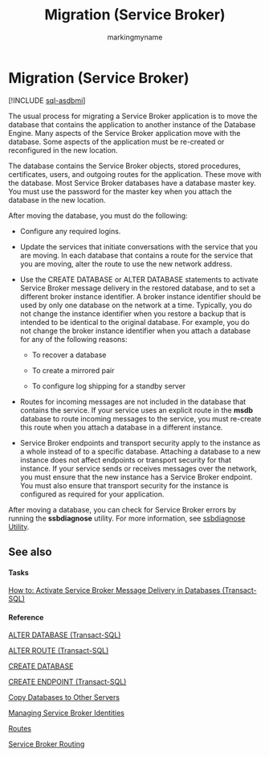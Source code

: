 ﻿---
title: Migration (Service Broker)
description: "The usual process for migrating a Service Broker application is to move the database that contains the application to another instance of the Database Engine."
ms.prod: sql
ms.technology: configuration
ms.topic: conceptual
author: markingmyname
ms.author: maghan
ms.reviewer: mikeray
ms.date: "03/30/2022"
---

# Migration (Service Broker)

[!INCLUDE [sql-asdbmi](../../includes/applies-to-version/sql-asdbmi.md)]

The usual process for migrating a Service Broker application is to move the database that contains the application to another instance of the Database Engine. Many aspects of the Service Broker application move with the database. Some aspects of the application must be re-created or reconfigured in the new location.

The database contains the Service Broker objects, stored procedures, certificates, users, and outgoing routes for the application. These move with the database. Most Service Broker databases have a database master key. You must use the password for the master key when you attach the database in the new location.

After moving the database, you must do the following:

  - Configure any required logins.

  - Update the services that initiate conversations with the service that you are moving. In each database that contains a route for the service that you are moving, alter the route to use the new network address.

  - Use the CREATE DATABASE or ALTER DATABASE statements to activate Service Broker message delivery in the restored database, and to set a different broker instance identifier. A broker instance identifier should be used by only one database on the network at a time. Typically, you do not change the instance identifier when you restore a backup that is intended to be identical to the original database. For example, you do not change the broker instance identifier when you attach a database for any of the following reasons:
    
      - To recover a database
    
      - To create a mirrored pair
    
      - To configure log shipping for a standby server

  - Routes for incoming messages are not included in the database that contains the service. If your service uses an explicit route in the **msdb** database to route incoming messages to the service, you must re-create this route when you attach a database in a different instance.

  - Service Broker endpoints and transport security apply to the instance as a whole instead of to a specific database. Attaching a database to a new instance does not affect endpoints or transport security for that instance. If your service sends or receives messages over the network, you must ensure that the new instance has a Service Broker endpoint. You must also ensure that transport security for the instance is configured as required for your application.

After moving a database, you can check for Service Broker errors by running the **ssbdiagnose** utility. For more information, see [ssbdiagnose Utility](../../tools/ssbdiagnose/ssbdiagnose-utility-service-broker.md).

## See also



#### Tasks

[How to: Activate Service Broker Message Delivery in Databases (Transact-SQL)](how-to-activate-service-broker-message-delivery-in-databases-transact-sql.md)

#### Reference

[ALTER DATABASE (Transact-SQL)](../../t-sql/statements/alter-database-transact-sql.md)

[ALTER ROUTE (Transact-SQL)](../../t-sql/statements/alter-route-transact-sql.md)

[CREATE DATABASE](../../t-sql/statements/create-database-transact-sql.md)

[CREATE ENDPOINT (Transact-SQL)](../../t-sql/statements/create-endpoint-transact-sql.md)



[Copy Databases to Other Servers](../../relational-databases/databases/copy-databases-to-other-servers.md)

[Managing Service Broker Identities](managing-service-broker-identities.md)

[Routes](routes.md)

[Service Broker Routing](service-broker-routing.md)

